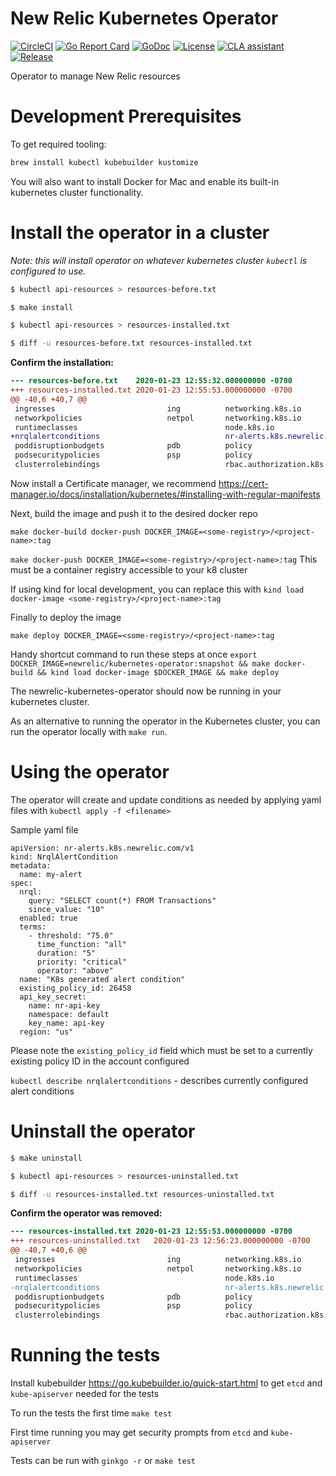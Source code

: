 # New Relic Kubernetes Operator

[![CircleCI](https://circleci.com/gh/newrelic/newrelic-kubernetes-operator.svg?style=svg)](https://circleci.com/gh/newrelic/newrelic-kubernetes-operator)
[![Go Report Card](https://goreportcard.com/badge/github.com/newrelic/newrelic-cli?style=flat-square)](https://goreportcard.com/report/github.com/newrelic/newrelic-kubernetes-operator)
[![GoDoc](https://godoc.org/github.com/newrelic/newrelic-kubernetes-operator?status.svg)](https://godoc.org/github.com/newrelic/newrelic-kubernetes-operator)
[![License](https://img.shields.io/badge/License-Apache%202.0-blue.svg)](https://github.com/newrelic/newrelic-kubernetes-operator/blob/master/LICENSE)
[![CLA assistant](https://cla-assistant.io/readme/badge/newrelic/newrelic-kubernetes-operator)](https://cla-assistant.io/newrelic/newrelic-kubernetes-operator)
[![Release](https://img.shields.io/github/release/newrelic/newrelic-kubernetes-operator/all.svg)](https://github.com/newrelic/newrelic-kubernetes-operator/releases/latest)

Operator to manage New Relic resources

# Development Prerequisites

To get required tooling:



```bash
brew install kubectl kubebuilder kustomize
```


You will also want to install Docker for Mac and enable its built-in kubernetes cluster functionality.


# Install the operator in a cluster

*Note: this will install operator on whatever kubernetes cluster `kubectl` is configured to use.*

```bash
$ kubectl api-resources > resources-before.txt

$ make install

$ kubectl api-resources > resources-installed.txt

$ diff -u resources-before.txt resources-installed.txt
```

**Confirm the installation:**

```diff
--- resources-before.txt	2020-01-23 12:55:32.000000000 -0700
+++ resources-installed.txt	2020-01-23 12:55:53.000000000 -0700
@@ -40,6 +40,7 @@
 ingresses                         ing          networking.k8s.io              true         Ingress
 networkpolicies                   netpol       networking.k8s.io              true         NetworkPolicy
 runtimeclasses                                 node.k8s.io                    false        RuntimeClass
+nrqlalertconditions                            nr-alerts.k8s.newrelic.com     true         NrqlAlertCondition
 poddisruptionbudgets              pdb          policy                         true         PodDisruptionBudget
 podsecuritypolicies               psp          policy                         false        PodSecurityPolicy
 clusterrolebindings                            rbac.authorization.k8s.io      false        ClusterRoleBinding
```

Now install a Certificate manager, we recommend https://cert-manager.io/docs/installation/kubernetes/#installing-with-regular-manifests

Next, build the image and push it to the desired docker repo

`make docker-build docker-push DOCKER_IMAGE=<some-registry>/<project-name>:tag`

`make docker-push DOCKER_IMAGE=<some-registry>/<project-name>:tag`
This must be a container registry accessible to your k8 cluster

If using kind for local development, you can replace this with 
`kind load docker-image <some-registry>/<project-name>:tag`

Finally to deploy the image 

`make deploy DOCKER_IMAGE=<some-registry>/<project-name>:tag`

Handy shortcut command to run these steps at once
`export DOCKER_IMAGE=newrelic/kubernetes-operator:snapshot && make docker-build && kind load docker-image $DOCKER_IMAGE && make deploy`

The newrelic-kubernetes-operator should now be running in your kubernetes cluster.

As an alternative to running the operator in the Kubernetes cluster, you can run the operator locally with `make run`.

# Using the operator

The operator will create and update conditions as needed by applying yaml files with `kubectl apply -f <filename>`

Sample yaml file
```
apiVersion: nr-alerts.k8s.newrelic.com/v1
kind: NrqlAlertCondition
metadata:
  name: my-alert
spec:
  nrql:
    query: "SELECT count(*) FROM Transactions"
    since_value: "10"
  enabled: true
  terms:
    - threshold: "75.0"
      time_function: "all"
      duration: "5"
      priority: "critical"
      operator: "above"
  name: "K8s generated alert condition"
  existing_policy_id: 26458
  api_key_secret:
    name: nr-api-key
    namespace: default
    key_name: api-key
  region: "us"
```

Please note the `existing_policy_id` field which must be set to a currently existing policy ID in the account configured

`kubectl describe nrqlalertconditions` - describes currently configured alert conditions



# Uninstall the operator

``` bash
$ make uninstall

$ kubectl api-resources > resources-uninstalled.txt

$ diff -u resources-installed.txt resources-uninstalled.txt
```


**Confirm the operator was removed:**

``` diff
--- resources-installed.txt	2020-01-23 12:55:53.000000000 -0700
+++ resources-uninstalled.txt	2020-01-23 12:56:23.000000000 -0700
@@ -40,7 +40,6 @@
 ingresses                         ing          networking.k8s.io              true         Ingress
 networkpolicies                   netpol       networking.k8s.io              true         NetworkPolicy
 runtimeclasses                                 node.k8s.io                    false        RuntimeClass
-nrqlalertconditions                            nr-alerts.k8s.newrelic.com     true         NrqlAlertCondition
 poddisruptionbudgets              pdb          policy                         true         PodDisruptionBudget
 podsecuritypolicies               psp          policy                         false        PodSecurityPolicy
 clusterrolebindings                            rbac.authorization.k8s.io      false        ClusterRoleBinding
```


# Running the tests

Install kubebuilder https://go.kubebuilder.io/quick-start.html to get `etcd` and `kube-apiserver` needed for the tests

To run the tests the first time
`make test`

First time running you may get security prompts from `etcd` and `kube-apiserver`

Tests can be run with `ginkgo -r` or `make test`


